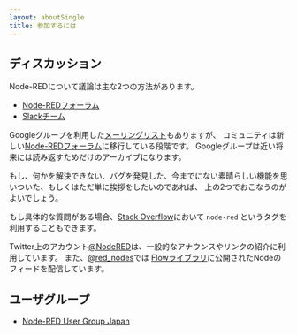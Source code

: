 ```yaml
---
layout: aboutSingle
title: 参加するには
---
```


## ディスカッション

Node-REDについて議論は主な2つの方法があります。

 - [Node-REDフォーラム](https://discourse.nodered.org)
 - [Slackチーム](https://nodered.org/slack)

Googleグループを利用した[メーリングリスト](https://groups.google.com/forum/#!forum/node-red)もありますが、
コミュニティは新しい[Node-REDフォーラム](https://discourse.nodered.org)に移行している段階です。
Googleグループは近い将来には読み返すためだけのアーカイブになります。

もし、何かを解決できない、バグを発見した、今までにない素晴らしい機能を思いついた、もしくはただ単に挨拶をしたいのであれば、
上の2つでおこなうのがよいでしょう。

もし具体的な質問がある場合、[Stack Overflow](https://stackoverflow.com/questions/tagged/node-red)において `node-red`
というタグを利用することもできます。

Twitter上のアカウント[@NodeRED](https://twitter.com/nodered)は、一般的なアナウンスやリンクの紹介に利用しています。
また、[@red_nodes](https://twitter.com/red_nodes)では
[Flowライブラリ](https://flows.nodered.org)に公開されたNodeのフィードを配信しています。

## ユーザグループ

- [Node-RED User Group Japan](https://nodered.jp/)
